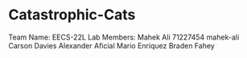 # Catastrophic-Cats
Team Name: EECS-22L Lab
Members:
Mahek Ali 71227454 mahek-ali
Carson Davies
Alexander Aficial
Mario Enriquez
Braden Fahey
